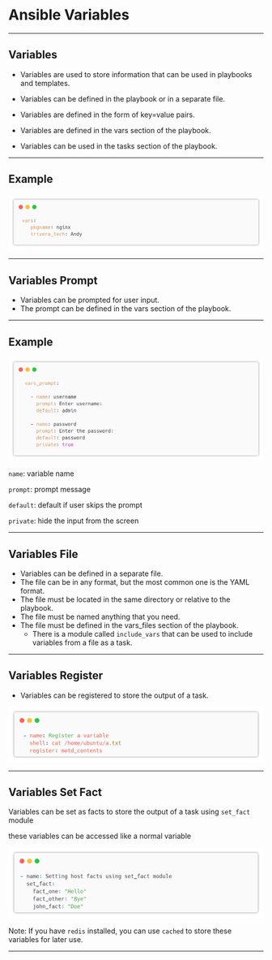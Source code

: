 # Ansible Variables

---

## Variables

* Variables are used to store information that can be used in playbooks and templates.

* Variables can be defined in the playbook or in a separate file.

* Variables are defined in the form of key=value pairs.

* Variables are defined in the vars section of the playbook.

* Variables can be used in the tasks section of the playbook.

---

## Example

![img_1.png](images/img_13.png)

---

## Variables Prompt

* Variables can be prompted for user input.
* The prompt can be defined in the vars section of the playbook.

---

## Example

![img_2.png](images/img_14.png)

`name`: variable name

`prompt`: prompt message

`default`: default if user skips the prompt

`private`: hide the input from the screen

---

## Variables File

* Variables can be defined in a separate file.
* The file can be in any format, but the most common one is the YAML format.
* The file must be located in the same directory or relative to the playbook.
* The file must be named anything that you need.
* The file must be defined in the vars_files section of the playbook.
  * There is a module called `include_vars` that can be used to include variables from a file as a task.

---

## Variables Register

* Variables can be registered to store the output of a task.

![img_2.png](images/variabels/img_2.png)

---

## Variables Set Fact

Variables can be set as facts to store the output of a task using `set_fact` module

these variables can be accessed like a normal variable

![img_3.png](images/variabels/img_3.png)

Note: If you have `redis` installed, you can use `cached` to store these variables for later use.

---

